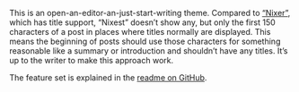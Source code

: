 This is an open-an-editor-an-just-start-writing theme. Compared to [“Nixer”](https://github.com/michaelnordmeyer/jekyll-theme-nixer), which has title support, “Nixest” doesn’t show any, but only the first 150 characters of a post in places where titles normally are displayed. This means the beginning of posts should use those characters for something reasonable like a summary or introduction and shouldn’t have any titles. It’s up to the writer to make this approach work.

The feature set is explained in the [readme on GitHub](https://github.com/michaelnordmeyer/jekyll-theme-nixest).
